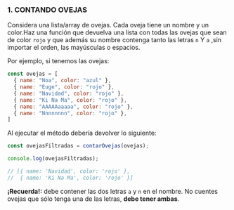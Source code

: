 ### 1. CONTANDO OVEJAS

Considera una lista/array de ovejas. Cada oveja tiene un nombre y un color.Haz una función que devuelva una lista con todas las ovejas que sean de color `rojo` y que además su nombre contenga tanto las letras `n` Y `a` ,sin importar el orden, las mayúsculas o espacios.

Por ejemplo, si tenemos las ovejas:

```javascript
const ovejas = [
  { name: "Noa", color: "azul" },
  { name: "Euge", color: "rojo" },
  { name: "Navidad", color: "rojo" },
  { name: "Ki Na Ma", color: "rojo" },
  { name: "AAAAAaaaaa", color: "rojo" },
  { name: "Nnnnnnnn", color: "rojo" },
]
```

Al ejecutar el método debería devolver lo siguiente:

```javascript
const ovejasFiltradas = contarOvejas(ovejas);

console.log(ovejasFiltradas);

// [{ name: 'Navidad', color: 'rojo' },
//  { name: 'Ki Na Ma', color: 'rojo' }]
```

**¡Recuerda!:** debe contener las dos letras `a` y `n` en el nombre.
No cuentes ovejas que sólo tenga una de las letras, **debe tener ambas**.